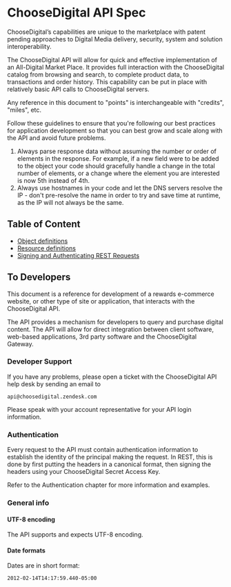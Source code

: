 # ChooseDigital API Spec

ChooseDigital’s capabilities are unique to the marketplace with patent pending approaches to Digital Media delivery, security, system and solution interoperability.

The ChooseDigital API will allow for quick and effective implementation of an All-Digital Market Place. It provides full interaction with the ChooseDigital catalog from browsing and search, to complete product data, to transactions and order history. This capability can be put in place with relatively basic API calls to ChooseDigital servers. 

Any reference in this document to "points" is interchangeable with "credits", "miles", etc.

Follow these guidelines to ensure that you're following our best practices for application development so that you can best grow and scale along with the API and avoid future problems.
	
1. Always parse response data without assuming the number or order of elements in the response. For example, if a new field were to be added to the object your code should gracefully handle a change in the total number of elements, or a change where the element you are interested is now 5th instead of 4th.
1. Always use hostnames in your code and let the DNS servers resolve the IP - don't pre-resolve the name in order to try and save time at runtime, as the IP will not always be the same.

## Table of Content

* [Object definitions](/choosedigital/api-spec/blob/master/objects.md)
* [Resource definitions](/choosedigital/api-spec/blob/master/resources/README.md)
* [Signing and Authenticating REST Requests](/choosedigital/api-spec/blob/master/Authentication.md)

## To Developers

This document is a reference for development of a rewards e-commerce website, or other type of site or application, that interacts with the ChooseDigital API.

The API provides a mechanism for developers to query and purchase digital content. The API will allow for direct integration between client software, web-based applications, 3rd party software and the ChooseDigital Gateway.
 
### Developer Support

If you have any problems, please open a ticket with the ChooseDigital API help desk by sending an email to 

```
api@choosedigital.zendesk.com
```

Please speak with your account representative for your API login information.

### Authentication

Every request to the API must contain authentication information to establish the identity of the principal making the request. In REST, this is done by first putting the headers in a canonical format, then signing the headers using your ChooseDigital Secret Access Key.

Refer to the Authentication chapter for more information and examples.

### General info

#### UTF-8 encoding 

The API supports and expects UTF-8 encoding.

#### Date formats

Dates are in short format: 
```
2012-02-14T14:17:59.440-05:00
```